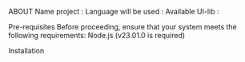 ABOUT 
    Name project :
    Language will be used :
    Available UI-lib :

Pre-requisites
   Before proceeding, ensure that your system meets the following requirements:
      Node.js (v23.01.0 is required)

Installation
